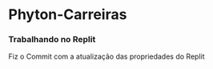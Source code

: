 # Phyton-Carreiras
### Trabalhando no Replit
Fiz o Commit com a atualização das propriedades do Replit